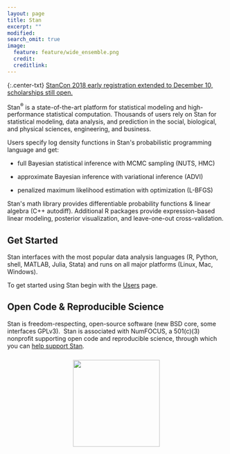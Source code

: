 ```yaml
---
layout: page
title: Stan
excerpt: ""
modified:
search_omit: true
image:
  feature: feature/wide_ensemble.png
  credit:
  creditlink:
---
```


{:.center-txt}
[StanCon 2018 early registration extended to December 10, scholarships still open.](/events/stancon2018)

Stan<sup>&reg;</sup> is a state-of-the-art platform for statistical modeling
and high-performance statistical computation.  Thousands of users rely
on Stan for statistical modeling, data analysis, and prediction in
the social, biological, and physical sciences, engineering, and
business.

Users specify log density functions in Stan's probabilistic
programming language and get:

* full Bayesian statistical inference with MCMC sampling <span
class="note">(NUTS, HMC)</span>

* approximate Bayesian inference with variational inference <span
class="note">(ADVI)</span>

* penalized maximum likelihood estimation with optimization <span
class="note">(L-BFGS)</span>

Stan's math library provides differentiable probability functions
&amp; linear algebra <span class="note">(C++ autodiff)</span>.
Additional R packages provide expression-based linear modeling,
posterior visualization, and leave-one-out cross-validation.

## Get Started

Stan interfaces with the most popular data analysis languages <span
class="note">(R, Python, shell, MATLAB, Julia, Stata)</span> and runs
on all major platforms <span class="note">(Linux, Mac,
Windows)</span>.

To get started using Stan begin with the [Users](/users/) page.

## Open Code &amp; Reproducible Science

Stan is freedom-respecting, open-source software <span
class="note">(new BSD core, some interfaces GPLv3)</span>.&nbsp; Stan
is associated with NumFOCUS, a 501(c)(3) nonprofit supporting open code
and reproducible science, through which you can [help support
Stan](/support/).

<center style="padding: 0.75em 0 0 0">
<a href="http://numfocus.org"><img width="200" src="images/numfocus.png" /></a>
</center>
